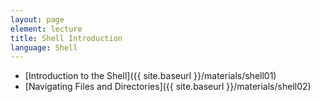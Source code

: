 ```yaml
---
layout: page
element: lecture
title: Shell Introduction
language: Shell
---
```


* [Introduction to the Shell]({{ site.baseurl }}/materials/shell01)
* [Navigating Files and Directories]({{ site.baseurl }}/materials/shell02)
